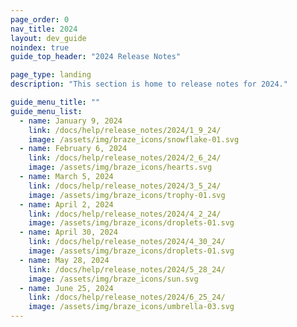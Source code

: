 ```yaml
---
page_order: 0
nav_title: 2024
layout: dev_guide
noindex: true
guide_top_header: "2024 Release Notes"

page_type: landing
description: "This section is home to release notes for 2024."

guide_menu_title: ""
guide_menu_list:
  - name: January 9, 2024
    link: /docs/help/release_notes/2024/1_9_24/
    image: /assets/img/braze_icons/snowflake-01.svg
  - name: February 6, 2024
    link: /docs/help/release_notes/2024/2_6_24/
    image: /assets/img/braze_icons/hearts.svg
  - name: March 5, 2024
    link: /docs/help/release_notes/2024/3_5_24/
    image: /assets/img/braze_icons/trophy-01.svg
  - name: April 2, 2024
    link: /docs/help/release_notes/2024/4_2_24/
    image: /assets/img/braze_icons/droplets-01.svg
  - name: April 30, 2024
    link: /docs/help/release_notes/2024/4_30_24/
    image: /assets/img/braze_icons/droplets-01.svg
  - name: May 28, 2024
    link: /docs/help/release_notes/2024/5_28_24/
    image: /assets/img/braze_icons/sun.svg
  - name: June 25, 2024
    link: /docs/help/release_notes/2024/6_25_24/
    image: /assets/img/braze_icons/umbrella-03.svg
---
```

